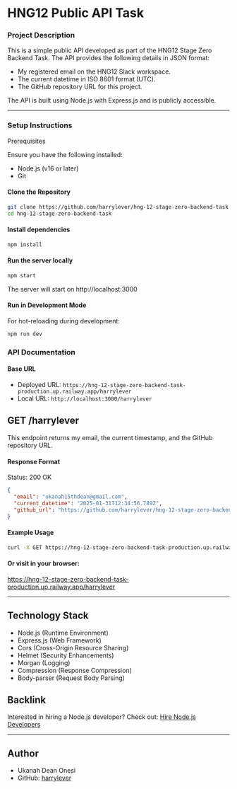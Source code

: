 # HNG12 Public API Task

### Project Description
This is a simple public API developed as part of the HNG12 Stage Zero Backend Task. The API provides the following details in JSON format:

- My registered email on the HNG12 Slack workspace.
- The current datetime in ISO 8601 format (UTC).
- The GitHub repository URL for this project.

The API is built using Node.js with Express.js and is publicly accessible.

<hr />

### Setup Instructions

Prerequisites

Ensure you have the following installed:
- Node.js (v16 or later)
- Git

#### Clone the Repository
```sh
git clone https://github.com/harrylever/hng-12-stage-zero-backend-task.git
cd hng-12-stage-zero-backend-task
```

#### Install dependencies
```sh
npm install
```

#### Run the server locally
```sh
npm start
```
The server will start on http://localhost:3000

#### Run in Development Mode
For hot-reloading during development:
```sh
npm run dev
```

### API Documentation
#### Base URL
- Deployed URL: `https://hng-12-stage-zero-backend-task-production.up.railway.app/harrylever`
- Local URL: `http://localhost:3000/harrylever`

## GET /harrylever
This endpoint returns my email, the current timestamp, and the GitHub repository URL.

#### Response Format
Status: 200 OK
```json
{
  "email": "ukanah15thdean@gmail.com",
  "current_datetime": "2025-01-31T12:34:56.789Z",
  "github_url": "https://github.com/harrylever/hng-12-stage-zero-backend-task"
}
```

#### Example Usage
```sh
curl -X GET https://hng-12-stage-zero-backend-task-production.up.railway.app/harrylever
```

#### Or visit in your browser:
https://hng-12-stage-zero-backend-task-production.up.railway.app/harrylever

<hr />

## Technology Stack
- Node.js (Runtime Environment)
- Express.js (Web Framework)
- Cors (Cross-Origin Resource Sharing)
- Helmet (Security Enhancements)
- Morgan (Logging)
- Compression (Response Compression)
- Body-parser (Request Body Parsing)

## Backlink
Interested in hiring a Node.js developer? Check out:
[Hire Node.js Developers](https://hng.tech/hire/nodejs-developers)

<hr />

## Author
- Ukanah Dean Onesi
- GitHub: [harrylever](https://www.github.com/harrylever)